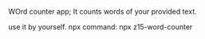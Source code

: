 WOrd counter app;
It counts words of your provided text.

use it by yourself.
npx command: npx z15-word-counter